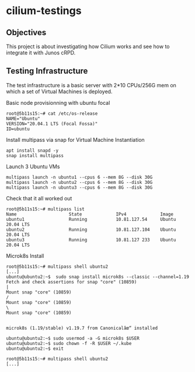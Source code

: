 # cilium-testings

## Objectives

This project is about investigating how Cilium works and see how to integrate it with Junos cRPD.

## Testing Infrastructure

The test infrastructure is a basic server with 2*10 CPUs/256G mem on which a set of Virtual Machines is deployed.

Basic node provisionning with ubuntu focal
```
root@5b11s15:~# cat /etc/os-release 
NAME="Ubuntu"
VERSION="20.04.1 LTS (Focal Fossa)"
ID=ubuntu
```

Install multipass via snap for Virtual Machine Instantiation

```
apt install snapd -y
snap install multipass
```

Launch 3 Ubuntu VMs 

```
multipass launch -n ubuntu1 --cpus 6 --mem 8G --disk 30G
multipass launch -n ubuntu2 --cpus 6 --mem 8G --disk 30G
multipass launch -n ubuntu3 --cpus 6 --mem 8G --disk 30G
 ```

 Check that it all worked out

```
root@5b11s15:~# multipass list                                                  
Name                    State             IPv4             Image
ubuntu1                 Running           10.81.127.54     Ubuntu 20.04 LTS
ubuntu2                 Running           10.81.127.104    Ubuntu 20.04 LTS
ubuntu3                 Running           10.81.127 233    Ubuntu 20.04 LTS
```

Microk8s Install 

```
root@5b11s15:~# multipass shell ubuntu2
[...]
ubuntu@ubuntu2:~$  sudo snap install microk8s --classic --channel=1.19
Fetch and check assertions for snap "core" (10859)                                            |
Mount snap "core" (10859)                                                                     /
Mount snap "core" (10859)                                                                     \
Mount snap "core" (10859)


microk8s (1.19/stable) v1.19.7 from Canonicalâœ“ installed

ubuntu@ubuntu2:~$ sudo usermod -a -G microk8s $USER
ubuntu@ubuntu2:~$ sudo chown -f -R $USER ~/.kube
ubuntu@ubuntu2:~$ exit

root@5b11s15:~# multipass shell ubuntu2
[...]
```
